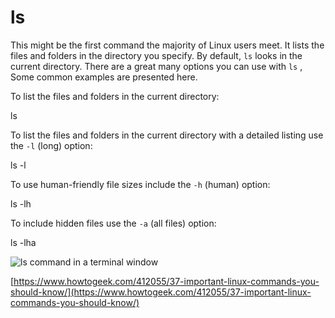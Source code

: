 # ls

 

This might be the first command the majority of Linux users meet. It lists the files and folders in the directory you specify. By default,  `ls`  looks in the current directory. There are a great many options you can use with  `ls`  , Some common examples are presented here.

 

To list the files and folders in the current directory:

 

ls

 

To list the files and folders in the current directory with a detailed listing use the  `-l`  (long) option:

 

ls -l

 

To use human-friendly file sizes include the  `-h`  (human) option:

 

ls -lh

 

To include hidden files use the  `-a`  (all files) option:

 

ls -lha

 

![ls command in a terminal window](https://www.howtogeek.com/wp-content/uploads/2019/04/top_commands_30.png.pagespeed.ce.-JQYczS_f_.png)

[https://www.howtogeek.com/412055/37-important-linux-commands-you-should-know/](https://www.howtogeek.com/412055/37-important-linux-commands-you-should-know/)
